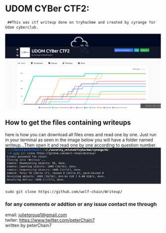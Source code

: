 # UDOM CYBer CTF2:
     ##This was ctf writeup done on tryhackme and created by cyrange for Udom cyberclub.
 ![](images/interface.png)
 ## How to get the files containing writeups
 here is how you can download all files ones and read one by one. Just run in your terminal as seen in the image below  you will have a folder named writeup...Then open it and read one by one according to question number.
    ![](images/howtogitclone.png)
    
    sudo git clone https://github.com/wolf-chain/Writeup/
    
  ### for any comments or addtion or any issue contact me through
  
  email: julietgroup1@gmail.com <br>
  twiter: https://www.twitter.com/peterChain7 <br>
         written by peterChain7
 
